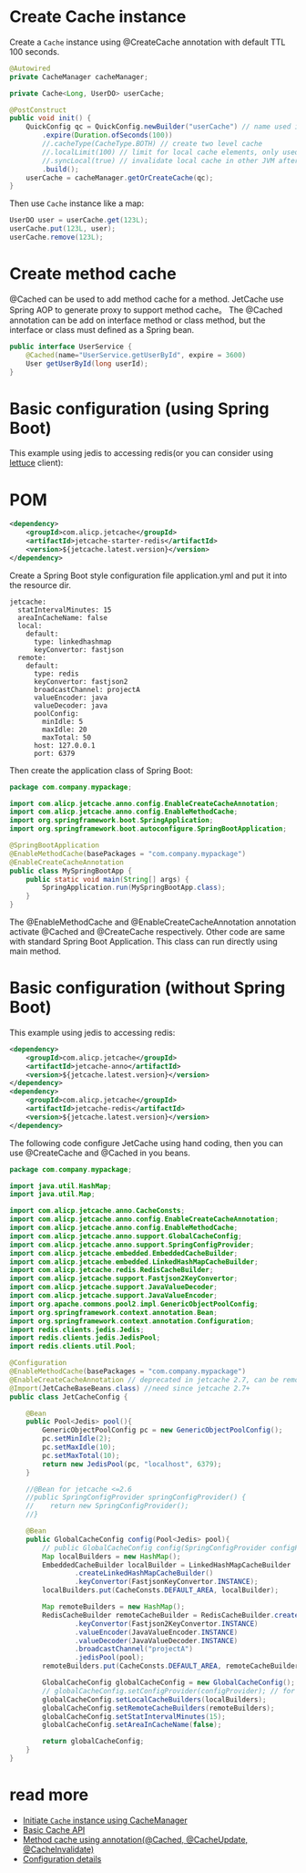 
# Create Cache instance
Create a ```Cache``` instance using @CreateCache annotation with default TTL 100 seconds.
```java
@Autowired
private CacheManager cacheManager;

private Cache<Long, UserDO> userCache;

@PostConstruct
public void init() {
    QuickConfig qc = QuickConfig.newBuilder("userCache") // name used in statistical information
        .expire(Duration.ofSeconds(100))
        //.cacheType(CacheType.BOTH) // create two level cache
        //.localLimit(100) // limit for local cache elements, only used for CacheType.LOCAL and CacheType.BOTH
        //.syncLocal(true) // invalidate local cache in other JVM after updates, only used for CacheType.BOTH, need set broadcastChannel in configuration. 
        .build();
    userCache = cacheManager.getOrCreateCache(qc);
}
```
Then use ```Cache``` instance like a map:
```java
UserDO user = userCache.get(123L);
userCache.put(123L, user);
userCache.remove(123L);
```

# Create method cache
@Cached can be used to add method cache for a method. 
JetCache use Spring AOP to generate proxy to support method cache。
The @Cached annotation can be add on interface method or class method, but the interface or class must defined as a Spring bean.
```java
public interface UserService {
    @Cached(name="UserService.getUserById", expire = 3600)
    User getUserById(long userId);
}
```

# Basic configuration (using Spring Boot)
This example using jedis to accessing redis(or you can consider using [lettuce](RedisWithLettuce.md) client): 
# POM
```xml
<dependency>
    <groupId>com.alicp.jetcache</groupId>
    <artifactId>jetcache-starter-redis</artifactId>
    <version>${jetcache.latest.version}</version>
</dependency>
```
Create a Spring Boot style configuration file application.yml and put it into the resource dir. 
```
jetcache:
  statIntervalMinutes: 15
  areaInCacheName: false
  local:
    default:
      type: linkedhashmap
      keyConvertor: fastjson
  remote:
    default:
      type: redis
      keyConvertor: fastjson2
      broadcastChannel: projectA
      valueEncoder: java
      valueDecoder: java
      poolConfig:
        minIdle: 5
        maxIdle: 20
        maxTotal: 50
      host: 127.0.0.1
      port: 6379
```
Then create the application class of Spring Boot:
```java
package com.company.mypackage;

import com.alicp.jetcache.anno.config.EnableCreateCacheAnnotation;
import com.alicp.jetcache.anno.config.EnableMethodCache;
import org.springframework.boot.SpringApplication;
import org.springframework.boot.autoconfigure.SpringBootApplication;

@SpringBootApplication
@EnableMethodCache(basePackages = "com.company.mypackage")
@EnableCreateCacheAnnotation
public class MySpringBootApp {
    public static void main(String[] args) {
        SpringApplication.run(MySpringBootApp.class);
    }
}

```
The @EnableMethodCache and @EnableCreateCacheAnnotation annotation activate @Cached and @CreateCache respectively.
Other code are same with standard Spring Boot Application. This class can run directly using main method.

# Basic configuration (without Spring Boot)
This example using jedis to accessing redis: 
```xml
<dependency>
    <groupId>com.alicp.jetcache</groupId>
    <artifactId>jetcache-anno</artifactId>
    <version>${jetcache.latest.version}</version>
</dependency>
<dependency>
    <groupId>com.alicp.jetcache</groupId>
    <artifactId>jetcache-redis</artifactId>
    <version>${jetcache.latest.version}</version>
</dependency>
```
The following code configure JetCache using hand coding, then you can use @CreateCache and @Cached in you beans.
```java
package com.company.mypackage;

import java.util.HashMap;
import java.util.Map;

import com.alicp.jetcache.anno.CacheConsts;
import com.alicp.jetcache.anno.config.EnableCreateCacheAnnotation;
import com.alicp.jetcache.anno.config.EnableMethodCache;
import com.alicp.jetcache.anno.support.GlobalCacheConfig;
import com.alicp.jetcache.anno.support.SpringConfigProvider;
import com.alicp.jetcache.embedded.EmbeddedCacheBuilder;
import com.alicp.jetcache.embedded.LinkedHashMapCacheBuilder;
import com.alicp.jetcache.redis.RedisCacheBuilder;
import com.alicp.jetcache.support.Fastjson2KeyConvertor;
import com.alicp.jetcache.support.JavaValueDecoder;
import com.alicp.jetcache.support.JavaValueEncoder;
import org.apache.commons.pool2.impl.GenericObjectPoolConfig;
import org.springframework.context.annotation.Bean;
import org.springframework.context.annotation.Configuration;
import redis.clients.jedis.Jedis;
import redis.clients.jedis.JedisPool;
import redis.clients.util.Pool;

@Configuration
@EnableMethodCache(basePackages = "com.company.mypackage")
@EnableCreateCacheAnnotation // deprecated in jetcache 2.7, can be removed if @CreateCache is not used
@Import(JetCacheBaseBeans.class) //need since jetcache 2.7+
public class JetCacheConfig {

    @Bean
    public Pool<Jedis> pool(){
        GenericObjectPoolConfig pc = new GenericObjectPoolConfig();
        pc.setMinIdle(2);
        pc.setMaxIdle(10);
        pc.setMaxTotal(10);
        return new JedisPool(pc, "localhost", 6379);
    }

    //@Bean for jetcache <=2.6 
    //public SpringConfigProvider springConfigProvider() {
    //    return new SpringConfigProvider();
    //}

    @Bean
    public GlobalCacheConfig config(Pool<Jedis> pool){
        // public GlobalCacheConfig config(SpringConfigProvider configProvider, Pool<Jedis> pool){ // for jetcache <=2.5 
        Map localBuilders = new HashMap();
        EmbeddedCacheBuilder localBuilder = LinkedHashMapCacheBuilder
                .createLinkedHashMapCacheBuilder()
                .keyConvertor(FastjsonKeyConvertor.INSTANCE);
        localBuilders.put(CacheConsts.DEFAULT_AREA, localBuilder);

        Map remoteBuilders = new HashMap();
        RedisCacheBuilder remoteCacheBuilder = RedisCacheBuilder.createRedisCacheBuilder()
                .keyConvertor(Fastjson2KeyConvertor.INSTANCE)
                .valueEncoder(JavaValueEncoder.INSTANCE)
                .valueDecoder(JavaValueDecoder.INSTANCE)
                .broadcastChannel("projectA")
                .jedisPool(pool);
        remoteBuilders.put(CacheConsts.DEFAULT_AREA, remoteCacheBuilder);

        GlobalCacheConfig globalCacheConfig = new GlobalCacheConfig();
        // globalCacheConfig.setConfigProvider(configProvider); // for jetcache <= 2.5
        globalCacheConfig.setLocalCacheBuilders(localBuilders);
        globalCacheConfig.setRemoteCacheBuilders(remoteBuilders);
        globalCacheConfig.setStatIntervalMinutes(15);
        globalCacheConfig.setAreaInCacheName(false); 

        return globalCacheConfig;
    }
}

```

# read more
* [Initiate ```Cache``` instance using CacheManager](CreateCache.md)
* [Basic Cache API](CacheAPI.md)
* [Method cache using annotation(@Cached, @CacheUpdate, @CacheInvalidate)](MethodCache.md)
* [Configuration details](Config.md)